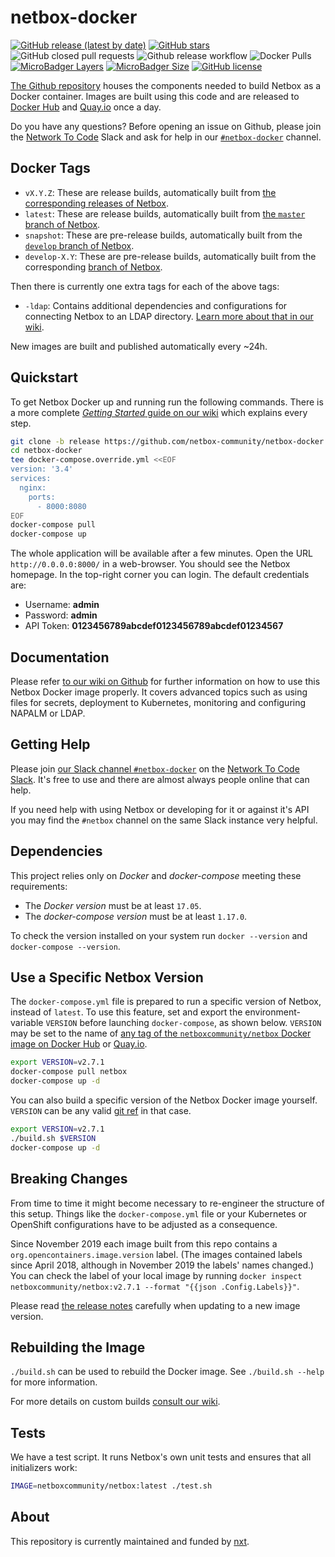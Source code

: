 # netbox-docker

[![GitHub release (latest by date)](https://img.shields.io/github/v/release/netbox-community/netbox-docker)][github-release]
[![GitHub stars](https://img.shields.io/github/stars/netbox-community/netbox-docker)][github-stargazers]
![GitHub closed pull requests](https://img.shields.io/github/issues-pr-closed-raw/netbox-community/netbox-docker)
![Github release workflow](https://img.shields.io/github/workflow/status/netbox-community/netbox-docker/release)
![Docker Pulls](https://img.shields.io/docker/pulls/netboxcommunity/netbox)
[![MicroBadger Layers](https://img.shields.io/microbadger/layers/netboxcommunity/netbox)][netbox-docker-microbadger]
[![MicroBadger Size](https://img.shields.io/microbadger/image-size/netboxcommunity/netbox)][netbox-docker-microbadger]
[![GitHub license](https://img.shields.io/github/license/netbox-community/netbox-docker)][netbox-docker-license]

[The Github repository](netbox-docker-github) houses the components needed to build Netbox as a Docker container.
Images are built using this code and are released to [Docker Hub][netbox-dockerhub] and [Quay.io][netbox-quayio] once a day.

Do you have any questions?
Before opening an issue on Github, please join the [Network To Code][ntc-slack] Slack and ask for help in our [`#netbox-docker`][netbox-docker-slack] channel.

[github-stargazers]: https://github.com/netbox-community/netbox-docker/stargazers
[github-release]: https://github.com/netbox-community/netbox-docker/releases
[netbox-docker-microbadger]: https://microbadger.com/images/netboxcommunity/netbox
[netbox-dockerhub]: https://hub.docker.com/r/netboxcommunity/netbox/
[netbox-docker-github]: https://github.com/netbox-community/netbox-docker/
[ntc-slack]: http://slack.networktocode.com/
[netbox-docker-slack]: https://slack.com/app_redirect?channel=netbox-docker&team=T09LQ7E9E
[netbox-docker-license]: https://github.com/netbox-community/netbox-docker/blob/release/LICENSE
[netbox-quayio]: https://quay.io/repository/netboxcommunity/netbox

## Docker Tags

* `vX.Y.Z`: These are release builds, automatically built from [the corresponding releases of Netbox][netbox-releases].
* `latest`: These are release builds, automatically built from [the `master` branch of Netbox][netbox-master].
* `snapshot`: These are pre-release builds, automatically built from the [`develop` branch of Netbox][netbox-develop].
* `develop-X.Y`: These are pre-release builds, automatically built from the corresponding [branch of Netbox][netbox-branches].

Then there is currently one extra tags for each of the above tags:

* `-ldap`: Contains additional dependencies and configurations for connecting Netbox to an LDAP directory.
  [Learn more about that in our wiki][netbox-docker-ldap].

New images are built and published automatically every ~24h.

[netbox-releases]: https://github.com/netbox-community/netbox/releases
[netbox-master]: https://github.com/netbox-community/netbox/tree/master
[netbox-develop]: https://github.com/netbox-community/netbox/tree/develop
[netbox-branches]: https://github.com/netbox-community/netbox/branches
[netbox-docker-ldap]: https://github.com/netbox-community/netbox-docker/wiki/LDAP

## Quickstart

To get Netbox Docker up and running run the following commands.
There is a more complete [_Getting Started_ guide on our wiki][wiki-getting-started] which explains every step.

```bash
git clone -b release https://github.com/netbox-community/netbox-docker.git
cd netbox-docker
tee docker-compose.override.yml <<EOF
version: '3.4'
services:
  nginx:
    ports:
      - 8000:8080
EOF
docker-compose pull
docker-compose up
```

The whole application will be available after a few minutes.
Open the URL `http://0.0.0.0:8000/` in a web-browser.
You should see the Netbox homepage.
In the top-right corner you can login.
The default credentials are:

* Username: **admin**
* Password: **admin**
* API Token: **0123456789abcdef0123456789abcdef01234567**

[wiki-getting-started]: https://github.com/netbox-community/netbox-docker/wiki/Getting-Started
[docker-reception]: https://github.com/nxt-engineering/reception

## Documentation

Please refer [to our wiki on Github][netbox-docker-wiki] for further information on how to use this Netbox Docker image properly.
It covers advanced topics such as using files for secrets, deployment to Kubernetes, monitoring and configuring NAPALM or LDAP.

[netbox-docker-wiki]: https://github.com/netbox-community/netbox-docker/wiki/

## Getting Help

Please join [our Slack channel `#netbox-docker`][netbox-docker-slack] on the [Network To Code Slack][ntc-slack].
It's free to use and there are almost always people online that can help.

If you need help with using Netbox or developing for it or against it's API you may find the `#netbox` channel on the same Slack instance very helpful.

## Dependencies

This project relies only on *Docker* and *docker-compose* meeting these requirements:

* The *Docker version* must be at least `17.05`.
* The *docker-compose version* must be at least `1.17.0`.

To check the version installed on your system run `docker --version` and `docker-compose --version`.

## Use a Specific Netbox Version

The `docker-compose.yml` file is prepared to run a specific version of Netbox, instead of `latest`.
To use this feature, set and export the environment-variable `VERSION` before launching `docker-compose`, as shown below.
`VERSION` may be set to the name of
[any tag of the `netboxcommunity/netbox` Docker image on Docker Hub][netbox-dockerhub] or [Quay.io][netbox-quayio].

```bash
export VERSION=v2.7.1
docker-compose pull netbox
docker-compose up -d
```

You can also build a specific version of the Netbox Docker image yourself.
`VERSION` can be any valid [git ref][git-ref] in that case.

```bash
export VERSION=v2.7.1
./build.sh $VERSION
docker-compose up -d
```

[git-ref]: https://git-scm.com/book/en/v2/Git-Internals-Git-References
[netbox-github]: https://github.com/netbox-community/netbox/releases

## Breaking Changes

From time to time it might become necessary to re-engineer the structure of this setup.
Things like the `docker-compose.yml` file or your Kubernetes or OpenShift configurations have to be adjusted as a consequence.

Since November 2019 each image built from this repo contains a `org.opencontainers.image.version` label.
(The images contained labels since April 2018, although in November 2019 the labels' names changed.)
You can check the label of your local image by running `docker inspect netboxcommunity/netbox:v2.7.1 --format "{{json .Config.Labels}}"`.

Please read [the release notes][releases] carefully when updating to a new image version.

[releases]: https://github.com/netbox-community/netbox-docker/releases

## Rebuilding the Image

`./build.sh` can be used to rebuild the Docker image. See `./build.sh --help` for more information.

For more details on custom builds [consult our wiki][netbox-docker-wiki-build].

[netbox-docker-wiki-build]: https://github.com/netbox-community/netbox-docker/wiki/Build

## Tests

We have a test script.
It runs Netbox's own unit tests and ensures that all initializers work:

```bash
IMAGE=netboxcommunity/netbox:latest ./test.sh
```

## About

This repository is currently maintained and funded by [nxt][nxt].

[nxt]: https://nxt.engineering/en/

